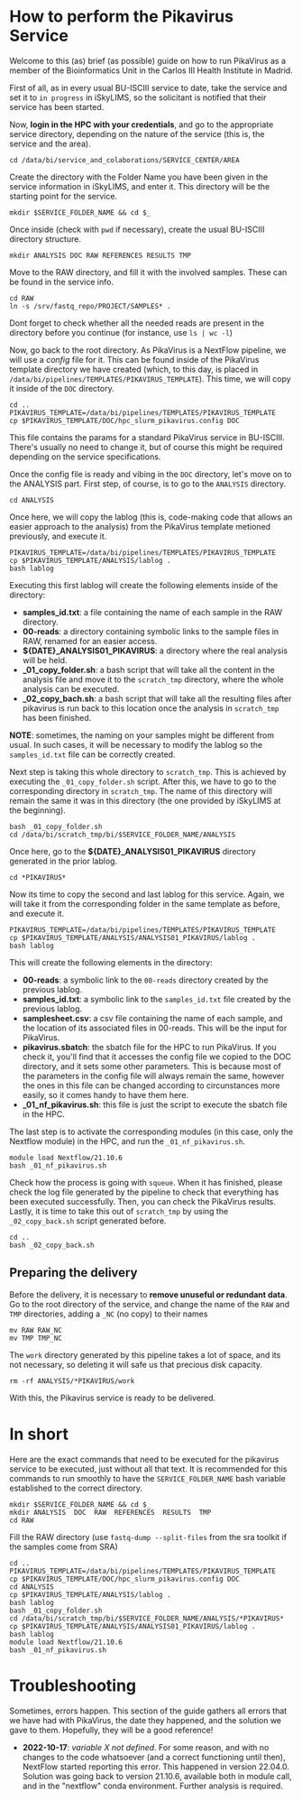 # How to perform the Pikavirus Service
Welcome to this (as) brief (as possible) guide on how to run PikaVirus as a member of the Bioinformatics Unit in the Carlos III Health Institute in Madrid. 

First of all, as in every usual BU-ISCIII service to date, take the service and set it to `in progress` in iSkyLIMS, so the solicitant is notified that their service has been started.

Now, **login in the HPC with your credentials**, and go to the appropriate service directory, depending on the nature of the service (this is, the service and the area).

```
cd /data/bi/service_and_colaborations/SERVICE_CENTER/AREA
```

Create the directory with the Folder Name you have been given in the service information in iSkyLIMS, and enter it. This directory will be the starting point for the service.

```
mkdir $SERVICE_FOLDER_NAME && cd $_
```

Once inside (check with `pwd` if necessary), create the usual BU-ISCIII directory structure.

```
mkdir ANALYSIS DOC RAW REFERENCES RESULTS TMP
```

Move to the RAW directory, and fill it with the involved samples. These can be found in the service info.

```
cd RAW
ln -s /srv/fastq_repo/PROJECT/SAMPLES* .
```

Dont forget to check whether all the needed reads are present in the directory before you continue (for instance, use `ls | wc -l`)

Now, go back to the root directory. As PikaVirus is a NextFlow pipeline, we will use a *config* file for it. This can be found inside of the PikaVirus template directory we have created (which, to this day, is placed in `/data/bi/pipelines/TEMPLATES/PIKAVIRUS_TEMPLATE`). This time, we will copy it inside of the `DOC` directory. 

```
cd ..
PIKAVIRUS_TEMPLATE=/data/bi/pipelines/TEMPLATES/PIKAVIRUS_TEMPLATE
cp $PIKAVIRUS_TEMPLATE/DOC/hpc_slurm_pikavirus.config DOC
```

This file contains the params for a standard PikaVirus service in BU-ISCIII. There's usually no need to change it, but of course this might be required depending on the service specifications.

Once the config file is ready and vibing in the `DOC` directory, let's move on to the ANALYSIS part. First step, of course, is to go to the `ANALYSIS` directory.

```
cd ANALYSIS
```

Once here, we will copy the lablog (this is, code-making code that allows an easier approach to the analysis) from the PikaVirus template metioned previously, and execute it.

```
PIKAVIRUS_TEMPLATE=/data/bi/pipelines/TEMPLATES/PIKAVIRUS_TEMPLATE
cp $PIKAVIRUS_TEMPLATE/ANALYSIS/lablog .
bash lablog
```

Executing this first lablog will create the following elements inside of the directory:

* **samples_id.txt**: a file containing the name of each sample in the RAW directory. 
* **00-reads**: a directory containing symbolic links to the sample files in RAW, renamed for an easier access.
* **${DATE}_ANALYSIS01_PIKAVIRUS**: a directory where the real analysis will be held. 
* **_01_copy_folder.sh**: a bash script that will take all the content in the analysis file and move it to the `scratch_tmp` directory, where the whole analysis can be executed.
* **_02_copy_bach.sh**: a bash script that will take all the resulting files after pikavirus is run back to this location once the analysis in `scratch_tmp` has been finished. 

**NOTE**: sometimes, the naming on your samples might be different from usual. In such cases, it will be necessary to modify the lablog so the `samples_id.txt` file can be correctly created.

Next step is taking this whole directory to `scratch_tmp`. This is achieved by executing the `_01_copy_folder.sh` script. After this, we have to go to the corresponding directory in `scratch_tmp`. The name of this directory will remain the same it was in this directory (the one provided by iSkyLIMS at the beginning). 

```
bash _01_copy_folder.sh
cd /data/bi/scratch_tmp/bi/$SERVICE_FOLDER_NAME/ANALYSIS
```

Once here, go to the **${DATE}_ANALYSIS01_PIKAVIRUS** directory generated in the prior lablog.

```
cd *PIKAVIRUS*
```

Now its time to copy the second and last lablog for this service. Again, we will take it from the corresponding folder in the same template as before, and execute it.

```
PIKAVIRUS_TEMPLATE=/data/bi/pipelines/TEMPLATES/PIKAVIRUS_TEMPLATE
cp $PIKAVIRUS_TEMPLATE/ANALYSIS/ANALYSIS01_PIKAVIRUS/lablog .
bash lablog
```

This will create the following elements in the directory:

* **00-reads**: a symbolic link to the `00-reads` directory created by the previous lablog.
* **samples_id.txt**: a symbolic link to the `samples_id.txt` file created by the previous lablog.
* **samplesheet.csv**: a csv file containing the name of each sample, and the location of its associated files in 00-reads. This will be the input for PikaVirus.
* **pikavirus.sbatch**: the sbatch file for the HPC to run PikaVirus. If you check it, you'll find that it accesses the config file we copied to the DOC directory, and it sets some other parameters. This is because most of the parameters in the config file will always remain the same, however the ones in this file can be changed according to circunstances more easily, so it comes handy to have them here.
* **_01_nf_pikavirus.sh**: this file is just the script to execute the sbatch file in the HPC.

The last step is to activate the corresponding modules (in this case, only the Nextflow module) in the HPC, and run the `_01_nf_pikavirus.sh`.

```
module load Nextflow/21.10.6
bash _01_nf_pikavirus.sh
```

Check how the process is going with `squeue`. When it has finished, please check the log file generated by the pipeline to check that everything has been executed successfully. Then, you can check the PikaVirus results. Lastly, it is time to take this out of `scratch_tmp` by using the `_02_copy_back.sh` script generated before.

```
cd ..
bash _02_copy_back.sh
```

## Preparing the delivery

Before the delivery, it is necessary to **remove unuseful or redundant data**. Go to the root directory of the service, and change the name of the `RAW` and `TMP` directories, adding a `_NC` (no copy) to their names
```
mv RAW RAW_NC
mv TMP TMP_NC
```
The `work` directory generated by this pipeline takes a lot of space, and its not necessary, so deleting it will safe us that precious disk capacity.
```
rm -rf ANALYSIS/*PIKAVIRUS/work
```

With this, the Pikavirus service is ready to be delivered.

# In short

Here are the exact commands that need to be executed for the pikavirus service to be executed, just without all that text. It is recommended for this commands to run smoothly to have the `SERVICE_FOLDER_NAME` bash variable established to the correct directory.

```
mkdir $SERVICE_FOLDER_NAME && cd $_
mkdir ANALYSIS  DOC  RAW  REFERENCES  RESULTS  TMP
cd RAW
```
Fill the RAW directory (use ```fastq-dump --split-files``` from the sra toolkit if the samples come from SRA)

```
cd ..
PIKAVIRUS_TEMPLATE=/data/bi/pipelines/TEMPLATES/PIKAVIRUS_TEMPLATE
cp $PIKAVIRUS_TEMPLATE/DOC/hpc_slurm_pikavirus.config DOC
cd ANALYSIS
cp $PIKAVIRUS_TEMPLATE/ANALYSIS/lablog .
bash lablog
bash _01_copy_folder.sh
cd /data/bi/scratch_tmp/bi/$SERVICE_FOLDER_NAME/ANALYSIS/*PIKAVIRUS*
cp $PIKAVIRUS_TEMPLATE/ANALYSIS/ANALYSIS01_PIKAVIRUS/lablog .
bash lablog
module load Nextflow/21.10.6
bash _01_nf_pikavirus.sh
```

# Troubleshooting
Sometimes, errors happen. This section of the guide gathers all errors that we have had with PikaVirus, the date they happened, and the solution we gave to them. Hopefully, they will be a good reference!

- **2022-10-17**: *variable X not defined*. For some reason, and with no changes to the code whatsoever (and a correct functioning until then), NextFlow started reporting this error. This happened in version 22.04.0. Solution was going back to version 21.10.6, available both in module call, and in the "nextflow" conda environment. Further analysis is required.

